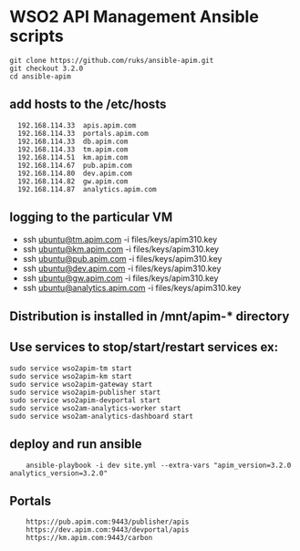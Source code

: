 # WSO2 API Management Ansible scripts
  ```
  git clone https://github.com/ruks/ansible-apim.git
  git checkout 3.2.0
  cd ansible-apim
  ```

## add hosts to the /etc/hosts
  ```
    192.168.114.33	apis.apim.com
    192.168.114.33	portals.apim.com
    192.168.114.33  db.apim.com
    192.168.114.33  tm.apim.com
    192.168.114.51  km.apim.com
    192.168.114.67  pub.apim.com
    192.168.114.80  dev.apim.com
    192.168.114.82  gw.apim.com
    192.168.114.87  analytics.apim.com
  ```

## logging to the particular VM 
  + ssh ubuntu@tm.apim.com -i files/keys/apim310.key
  + ssh ubuntu@km.apim.com -i files/keys/apim310.key
  + ssh ubuntu@pub.apim.com -i files/keys/apim310.key
  + ssh ubuntu@dev.apim.com -i files/keys/apim310.key
  + ssh ubuntu@gw.apim.com -i files/keys/apim310.key
  + ssh ubuntu@analytics.apim.com -i files/keys/apim310.key

## Distribution is installed in /mnt/apim-* directory
## Use services to stop/start/restart services ex:
  ```
sudo service wso2apim-tm start
sudo service wso2apim-km start
sudo service wso2apim-gateway start
sudo service wso2apim-publisher start
sudo service wso2apim-devportal start
sudo service wso2am-analytics-worker start
sudo service wso2am-analytics-dashboard start
  ```
 
## deploy and run ansible
``` 
    ansible-playbook -i dev site.yml --extra-vars "apim_version=3.2.0 analytics_version=3.2.0"
``` 

## Portals
``` 
    https://pub.apim.com:9443/publisher/apis
    https://dev.apim.com:9443/devportal/apis
    https://km.apim.com:9443/carbon
```
